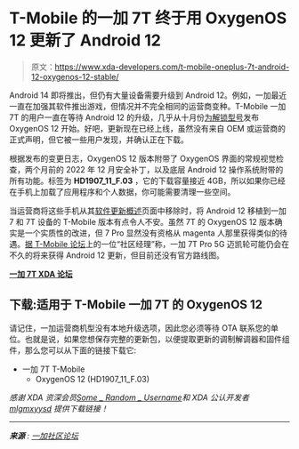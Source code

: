 # T-Mobile 的一加 7T 终于用 OxygenOS 12 更新了 Android 12

> 原文：<https://www.xda-developers.com/t-mobile-oneplus-7t-android-12-oxygenos-12-stable/>

Android 14 即将推出，但仍有大量设备需要升级到 Android 12。例如，一加最近一直在加强其软件推出游戏，但情况并不完全相同的运营商变种。T-Mobile 一加 7T 的用户一直在等待 Android 12 的升级，几乎从十月份[为解锁型号](https://www.xda-developers.com/oneplus-7-7t-pro-android-12-oxygenos-12-stable/)发布 OxygenOS 12 开始。好吧，更新现在已经上线，虽然没有来自 OEM 或运营商的正式声明，但它被一些用户发现，并确认正在下载。

根据发布的变更日志，OxygenOS 12 版本附带了 OxygenOS 界面的常规视觉检查，两个月前的 2022 年 12 月安全补丁，以及底层 Android 12 操作系统附带的所有功能。标签为 **HD1907_11_F.03** ，它的下载容量接近 4GB，所以如果你已经在手机上加载了应用程序和个人数据，你可能需要清理一些空间。

当运营商将这些手机从其[软件更新概述](https://www.t-mobile.com/support/phones-tablets-devices/software-updates)页面中移除时，将 Android 12 移植到一加 7 和 7T 设备的 T-Mobile 版本有点令人不安。虽然 7T 的 OxygenOS 12 版本确实是一个实质性的改进，但 7 Pro 显然没有资格从 magenta 人那里获得类似的待遇。[据 T-Mobile 论坛](https://community.t-mobile.com/android-9/oneplus-7-pro-android-os12-security-updates-46959?postid=182904#post182904)上的一位“社区经理”称，一加 7T Pro 5G 迈凯轮可能仍会在不久的将来获得 Android 12 更新，但目前还没有官方路线图。

**[一加 7T XDA 论坛](https://forum.xda-developers.com/c/oneplus-7t.9249/)**

## 下载:适用于 T-Mobile 一加 7T 的 OxygenOS 12

请记住，一加运营商机型没有本地升级选项，因此您必须等待 OTA 联系您的单位。也就是说，如果您想保存完整的更新包，以便提取更新的调制解调器和固件组件，那么您可以从下面的链接下载它:

*   一加 7T T-Mobile
    *   OxygenOS 12 (HD1907_11_F.03)

*感谢 XDA 资深会员[*Some _ Random _ Username*](https://forum.xda-developers.com/m/some_random_username.8234677/)*和 XDA 公认开发者 [mlgmxyysd](https://forum.xda-developers.com/m/mlgmxyysd.8430637/) 提供下载链接！**

* * *

***来源** : [一加社区论坛](https://community.oneplus.com/thread/1262372352432799752?parentCid=1270938258100453377)*